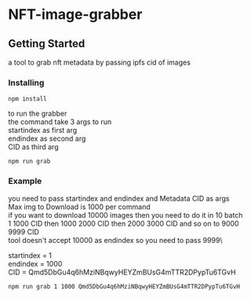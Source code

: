 # NFT-image-grabber



## Getting Started 

a tool to grab nft metadata by passing ipfs cid of images


### Installing

```
npm install
```
to run the grabber\
the command take 3 args to run\
startindex as first arg\
endindex as second arg\
CID as third arg
 
```
npm run grab 
```

### Example

you need to pass startindex and endindex and Metadata CID as args\
Max img to Download is 1000 per command\
if you want to download 10000 images then you need to do it in 10 batch\
1 1000 CID then 1000 2000 CID then 2000 3000 CID and so on to 9000 9999 CID\
tool doesn't accept 10000 as endindex so you need to pass 9999\

startindex = 1 \
endindex = 1000 \
CID = Qmd5DbGu4q6hMziNBqwyHEYZmBUsG4mTTR2DPypTu6TGvH

```
npm run grab 1 1000 Qmd5DbGu4q6hMziNBqwyHEYZmBUsG4mTTR2DPypTu6TGvH
```
